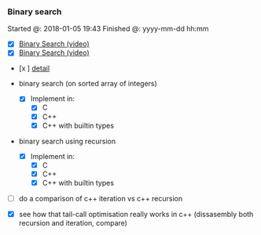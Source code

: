 ### Binary search

Started @: 2018-01-05 19:43
Finished @: yyyy-mm-dd hh:mm

- [x] [Binary Search (video)](https://www.youtube.com/watch?v=D5SrAga1pno)
- [x] [Binary Search (video)](https://www.khanacademy.org/computing/computer-science/algorithms/binary-search/a/binary-search)
- [x ] [detail](https://www.topcoder.com/community/data-science/data-science-tutorials/binary-search/)

- binary search (on sorted array of integers)
    - [x] Implement in:
        - [x] C
        - [x] C++
        - [x] C++ with builtin types
- binary search using recursion
    - [x] Implement in:
        - [x] C
        - [x] C++
        - [x] C++ with builtin types

- [ ] do a comparison of c++ iteration vs c++ recursion
<!-- https://github.com/google/benchmark -->
- [x] see how that tail-call optimisation really works in c++ (dissasembly both recursion and iteration, compare)

<!-- Same for C++ -->
<!-- Update makefile for bulding with debug symbols -->
<!-- Update makefile for much more -->
<!-- Update makefile for optimized builds -->
<!-- Update makefile for assembly target -->
<!-- Also do assembly optimized -->
<!-- Redo the flagsa to make some senese -->

